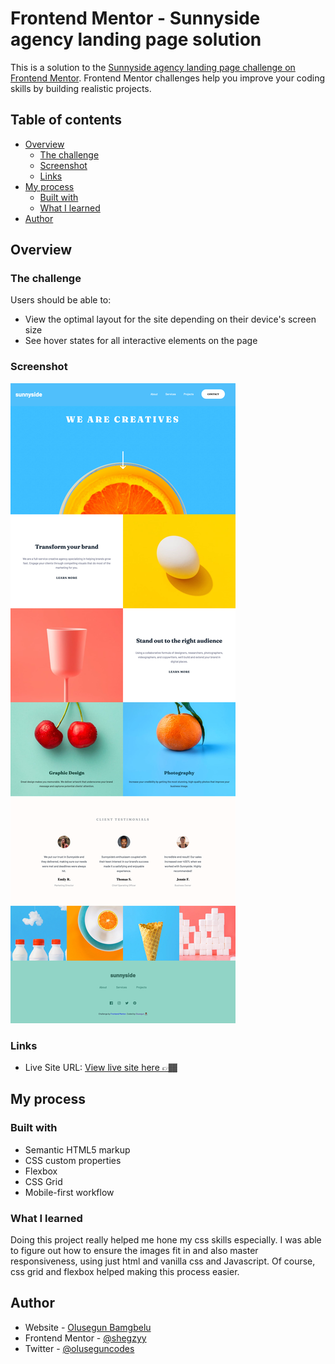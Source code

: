 # Frontend Mentor - Sunnyside agency landing page solution

This is a solution to the [Sunnyside agency landing page challenge on Frontend Mentor](https://www.frontendmentor.io/challenges/sunnyside-agency-landing-page-7yVs3B6ef). Frontend Mentor challenges help you improve your coding skills by building realistic projects.

## Table of contents

- [Overview](#overview)
  - [The challenge](#the-challenge)
  - [Screenshot](#screenshot)
  - [Links](#links)
- [My process](#my-process)
  - [Built with](#built-with)
  - [What I learned](#what-i-learned)
- [Author](#author)


## Overview

### The challenge

Users should be able to:

- View the optimal layout for the site depending on their device's screen size
- See hover states for all interactive elements on the page

### Screenshot

![](./design/%20Frontend%20Mentor%20-%20Sunnyside%20agency%20landing%20page.png)

### Links

- Live Site URL: [View live site here 👉🏾](https://sunnyside-agency-landing-page-frontend-challenge.vercel.app/)

## My process

### Built with

- Semantic HTML5 markup
- CSS custom properties
- Flexbox
- CSS Grid
- Mobile-first workflow

### What I learned

Doing this project really helped me hone my css skills especially. I was able to figure out how to ensure the images fit in and also master responsiveness, using just html and vanilla css and Javascript. Of course, css grid and flexbox helped making this process easier.

## Author

- Website - [Olusegun Bamgbelu](https://github.com/shegzyy?tab=overview&from=2024-01-01&to=2024-01-04)
- Frontend Mentor - [@shegzyy](https://www.frontendmentor.io/profile/shegzyy)
- Twitter - [@oluseguncodes](https://twitter.com/oluseguncodes)

